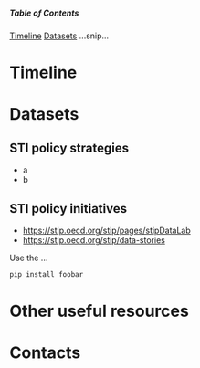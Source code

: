 ##### Table of Contents 

[Timeline](#Timeline)
[Datasets](#Datasets)
...snip...    
<a name="headers"/>

# Timeline

# Datasets

## STI policy strategies

- a
- b

## STI policy initiatives
- https://stip.oecd.org/stip/pages/stipDataLab
- https://stip.oecd.org/stip/data-stories

Use the ...

```bash
pip install foobar
```

# Other useful resources

# Contacts
